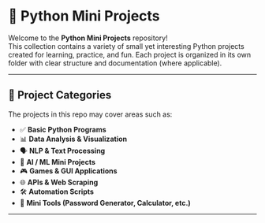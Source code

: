 # 🐍 Python Mini Projects

Welcome to the **Python Mini Projects** repository!  
This collection contains a variety of small yet interesting Python projects created for learning, practice, and fun. Each project is organized in its own folder with clear structure and documentation (where applicable).

---

## 📁 Project Categories

The projects in this repo may cover areas such as:

- ✅ **Basic Python Programs**
- 📊 **Data Analysis & Visualization**
- 🗣️ **NLP & Text Processing**
- 🤖 **AI / ML Mini Projects**
- 🎮 **Games & GUI Applications**
- 🌐 **APIs & Web Scraping**
- 🛠️ **Automation Scripts**
- 🔐 **Mini Tools (Password Generator, Calculator, etc.)**

---

